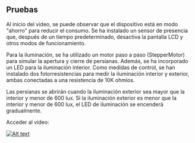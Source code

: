 ## Pruebas

Al inicio del video, se puede observar que el dispositivo está en modo "ahorro" para reducir el consumo. Se ha instalado un sensor de presencia que, después de un tiempo predeterminado, desactiva la pantalla LCD y otros modos de funcionamiento.

Para la iluminación, se ha utilizado un motor paso a paso (StepperMotor) para simular la apertura y cierre de persianas. Además, se ha incorporado un LED para la iluminación interior. Como medidas de control, se han instalado dos fotorresistencias para medir la iluminación interior y exterior, ambas conectadas a una resistencia de 10K ohmios.

Las persianas se abrirán cuando la iluminación exterior sea mayor que la interior y menor de 600 lux. Si la iluminación exterior es menor que la interior y menor de 600 lux, el LED de iluminación se encenderá gradualmente.

Acceder al video:

[![Alt text](https://img.youtube.com/vi/aHB0db8aCqI/0.jpg)](https://www.youtube.com/watch?v=aHB0db8aCqI)

